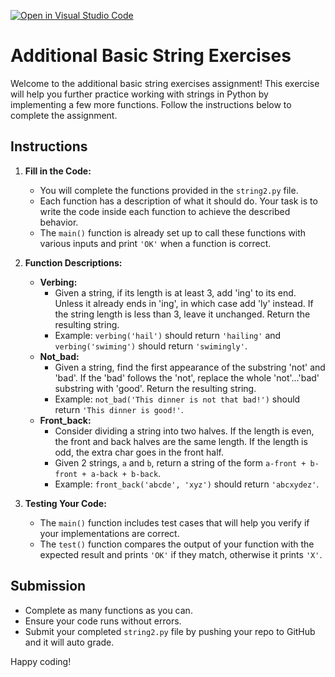 [![Open in Visual Studio Code](https://classroom.github.com/assets/open-in-vscode-2e0aaae1b6195c2367325f4f02e2d04e9abb55f0b24a779b69b11b9e10269abc.svg)](https://classroom.github.com/online_ide?assignment_repo_id=15431772&assignment_repo_type=AssignmentRepo)
# Additional Basic String Exercises

Welcome to the additional basic string exercises assignment! This exercise will help you further practice working with strings in Python by implementing a few more functions. Follow the instructions below to complete the assignment.

## Instructions

1. **Fill in the Code:**
   - You will complete the functions provided in the `string2.py` file.
   - Each function has a description of what it should do. Your task is to write the code inside each function to achieve the described behavior.
   - The `main()` function is already set up to call these functions with various inputs and print `'OK'` when a function is correct.

2. **Function Descriptions:**
   - **Verbing:**
     - Given a string, if its length is at least 3, add 'ing' to its end. Unless it already ends in 'ing', in which case add 'ly' instead. If the string length is less than 3, leave it unchanged. Return the resulting string.
     - Example: `verbing('hail')` should return `'hailing'` and `verbing('swiming')` should return `'swimingly'`.
   - **Not_bad:**
     - Given a string, find the first appearance of the substring 'not' and 'bad'. If the 'bad' follows the 'not', replace the whole 'not'...'bad' substring with 'good'. Return the resulting string.
     - Example: `not_bad('This dinner is not that bad!')` should return `'This dinner is good!'`.
   - **Front_back:**
     - Consider dividing a string into two halves. If the length is even, the front and back halves are the same length. If the length is odd, the extra char goes in the front half.
     - Given 2 strings, `a` and `b`, return a string of the form `a-front + b-front + a-back + b-back`.
     - Example: `front_back('abcde', 'xyz')` should return `'abcxydez'`.

3. **Testing Your Code:**
   - The `main()` function includes test cases that will help you verify if your implementations are correct.
   - The `test()` function compares the output of your function with the expected result and prints `'OK'` if they match, otherwise it prints `'X'`.

## Submission

- Complete as many functions as you can.
- Ensure your code runs without errors.
- Submit your completed `string2.py` file by pushing your repo to GitHub and it will auto grade. 

Happy coding!
